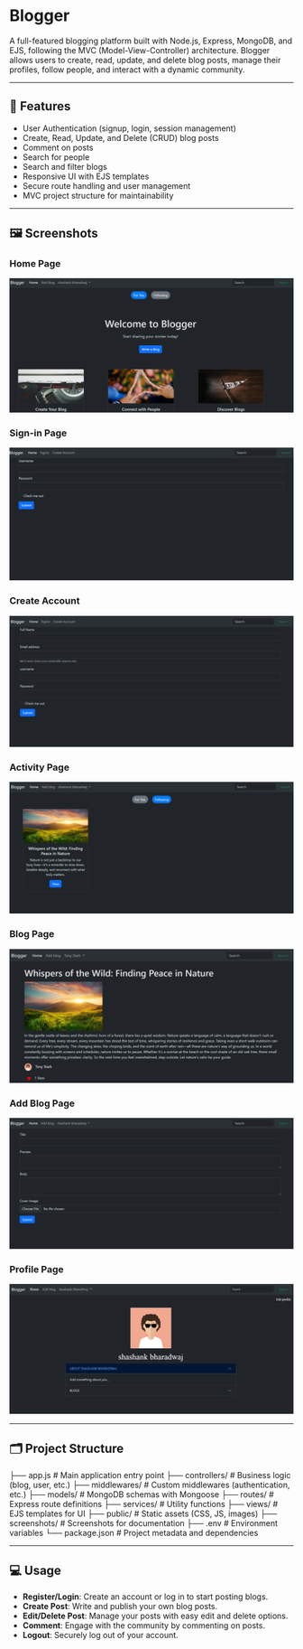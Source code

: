 # Blogger

A full-featured blogging platform built with Node.js, Express, MongoDB, and EJS, following the MVC (Model-View-Controller) architecture. Blogger allows users to create, read, update, and delete blog posts, manage their profiles, follow people, and interact with a dynamic community.

---

## 🚀 Features

- User Authentication (signup, login, session management)
- Create, Read, Update, and Delete (CRUD) blog posts
- Comment on posts
- Search for people
- Search and filter blogs
- Responsive UI with EJS templates
- Secure route handling and user management
- MVC project structure for maintainability

---

## 🖼️ Screenshots

### Home Page
![Home Page](screenshots/home.png)

### Sign-in Page
![Sign-in](screenshots/signin.png)

### Create Account
![Create Account](screenshots/create_account.png)

### Activity Page
![Activity Page](screenshots/activity_page.png)

### Blog Page
![Blog Page](screenshots/blog_page.png)

### Add Blog Page
![Add Blog](screenshots/add_blog.png)

### Profile Page
![Profile Page](screenshots/profile_page.png)

---

## 🗂️ Project Structure
├── app.js # Main application entry point
├── controllers/ # Business logic (blog, user, etc.)
├── middlewares/ # Custom middlewares (authentication, etc.)
├── models/ # MongoDB schemas with Mongoose
├── routes/ # Express route definitions
├── services/ # Utility functions
├── views/ # EJS templates for UI
├── public/ # Static assets (CSS, JS, images)
├── screenshots/ # Screenshots for documentation
├── .env # Environment variables
└── package.json # Project metadata and dependencies

---

## 💻 Usage

- **Register/Login**: Create an account or log in to start posting blogs.
- **Create Post**: Write and publish your own blog posts.
- **Edit/Delete Post**: Manage your posts with easy edit and delete options.
- **Comment**: Engage with the community by commenting on posts.
- **Logout**: Securely log out of your account.
